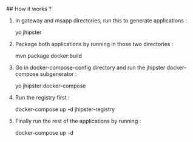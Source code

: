 ## How it works ?
1. In gateway and msapp directories, run this to generate applications :

    yo jhipster

2. Package both applications by running in those two directories :

    mvn package  docker:build

4. Go in docker-compose-config directory and run the jhipster docker-compose subgenerator :

    yo jhipster:docker-compose

3. Run the registry first :

    docker-compose up -d jhipster-registry

4. Finally run the rest of the applications by running :

    docker-compose up -d
